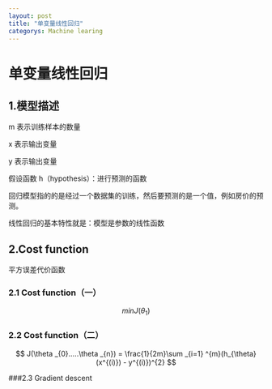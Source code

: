 ```yaml
---
layout: post
title: "单变量线性回归"
categorys: Machine learing
---
```


# 单变量线性回归

## 1.模型描述

m 表示训练样本的数量

x 表示输出变量

y 表示输出变量

假设函数 h（hypothesis）：进行预测的函数

回归模型指的的是经过一个数据集的训练，然后要预测的是一个值，例如房价的预测。

线性回归的基本特性就是：模型是参数的线性函数

## 2.Cost function 

平方误差代价函数

### 2.1 Cost function（一）

$$min J(\theta _{1})$$

### 2.2 Cost function（二）

$$ J(\theta _{0}.....\theta _{n}) = \frac{1}{2m}\sum _{i=1} ^{m}(h_{\theta}(x^{(i)}) - y^{(i)})^{2} $$

###2.3 Gradient descent   

### 























